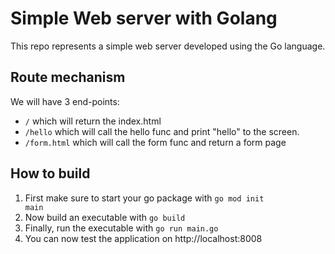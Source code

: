 # Simple Web server with Golang

This repo represents a simple web server developed using the Go language.

## Route mechanism
We will have 3 end-points:
- `/` which will return the index.html
- `/hello` which will call the hello func and print "hello" to the screen.
- `/form.html` which will call the form func and return a form page


## How to build
1. First make sure to start your go package with <code>go mod init main</code><br>
2. Now build an executable with <code>go build</code>
3. Finally, run the executable with <code>go run main.go</code>
4. You can now test the application on http://localhost:8008